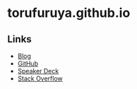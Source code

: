 # torufuruya.github.io

## Links

- [Blog](http://tofucodes.hatenablog.jp/)
- [GitHub](https://github.com/torufuruya)
- [Speaker Deck](https://speakerdeck.com/torufuruya)
- [Stack Overflow](https://stackoverflow.com/users/4834226/tofucodes)
